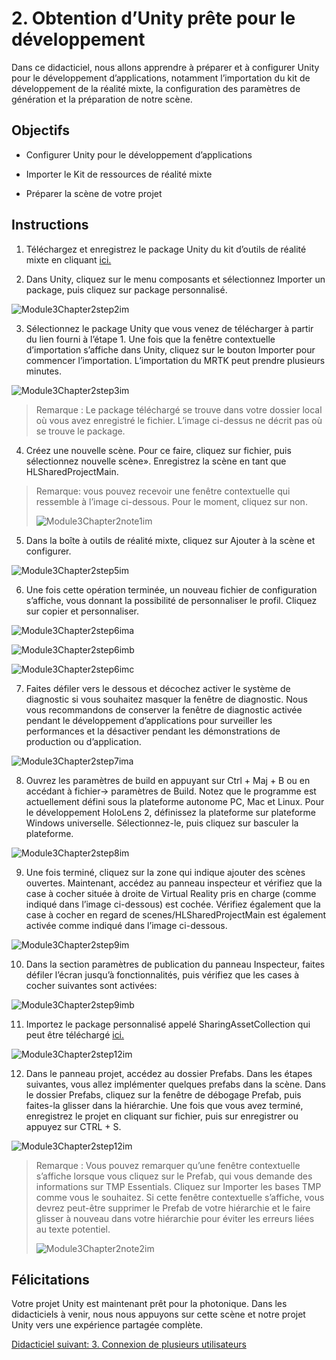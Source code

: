# <a name="2-getting-unity-ready-for-development"></a>2. Obtention d’Unity prête pour le développement 


Dans ce didacticiel, nous allons apprendre à préparer et à configurer Unity pour le développement d’applications, notamment l’importation du kit de développement de la réalité mixte, la configuration des paramètres de génération et la préparation de notre scène.

## <a name="objectives"></a>Objectifs

- Configurer Unity pour le développement d’applications

- Importer le Kit de ressources de réalité mixte

- Préparer la scène de votre projet

## <a name="instructions"></a>Instructions

1. Téléchargez et enregistrez le package Unity du kit d’outils de réalité mixte en cliquant [ici.](https://github.com/microsoft/MixedRealityToolkit-Unity/releases/download/v2.0.0-RC2.1/Microsoft.MixedReality.Toolkit.Unity.Foundation-v2.0.0-RC2.1.unitypackage)

2. Dans Unity, cliquez sur le menu composants et sélectionnez Importer un package, puis cliquez sur package personnalisé.

![Module3Chapter2step2im](images/module3chapter2step2im.PNG)

3. Sélectionnez le package Unity que vous venez de télécharger à partir du lien fourni à l’étape 1. Une fois que la fenêtre contextuelle d’importation s’affiche dans Unity, cliquez sur le bouton Importer pour commencer l’importation. L’importation du MRTK peut prendre plusieurs minutes.

![Module3Chapter2step3im](images/module3chapter2step3im.PNG)

> Remarque : Le package téléchargé se trouve dans votre dossier local où vous avez enregistré le fichier. L’image ci-dessus ne décrit pas où se trouve le package.

4. Créez une nouvelle scène. Pour ce faire, cliquez sur fichier, puis sélectionnez nouvelle scène». Enregistrez la scène en tant que HLSharedProjectMain.

> Remarque: vous pouvez recevoir une fenêtre contextuelle qui ressemble à l’image ci-dessous. Pour le moment, cliquez sur non.
>
> ![Module3Chapter2note1im](images/module3chapter2note1im.PNG)

5. Dans la boîte à outils de réalité mixte, cliquez sur Ajouter à la scène et configurer.

![Module3Chapter2step5im](images/module3chapter2step5im.PNG)

6. Une fois cette opération terminée, un nouveau fichier de configuration s’affiche, vous donnant la possibilité de personnaliser le profil. Cliquez sur copier et personnaliser.

![Module3Chapter2step6ima](images/module3chapter2step6ima.PNG)

![Module3Chapter2step6imb](images/module3chapter2step6imb.PNG)

![Module3Chapter2step6imc](images/module3chapter2step6imc.PNG)

7. Faites défiler vers le dessous et décochez activer le système de diagnostic si vous souhaitez masquer la fenêtre de diagnostic. Nous vous recommandons de conserver la fenêtre de diagnostic activée pendant le développement d’applications pour surveiller les performances et la désactiver pendant les démonstrations de production ou d’application. 

![Module3Chapter2step7ima](images/module3chapter2step7ima.PNG)

8. Ouvrez les paramètres de build en appuyant sur Ctrl + Maj + B ou en accédant à fichier-> paramètres de Build. Notez que le programme est actuellement défini sous la plateforme autonome PC, Mac et Linux. Pour le développement HoloLens 2, définissez la plateforme sur plateforme Windows universelle. Sélectionnez-le, puis cliquez sur basculer la plateforme.

![Module3Chapter2step8im](images/module3chapter2step8im.PNG)

9. Une fois terminé, cliquez sur la zone qui indique ajouter des scènes ouvertes. Maintenant, accédez au panneau inspecteur et vérifiez que la case à cocher située à droite de Virtual Reality pris en charge (comme indiqué dans l’image ci-dessous) est cochée. Vérifiez également que la case à cocher en regard de scenes/HLSharedProjectMain est également activée comme indiqué dans l’image ci-dessous.

![Module3Chapter2step9im](images/module3chapter2step9im.PNG)

10. Dans la section paramètres de publication du panneau Inspecteur, faites défiler l’écran jusqu’à fonctionnalités, puis vérifiez que les cases à cocher suivantes sont activées:

![Module3Chapter2step9imb](images/module3chapter2step9imb.PNG)

11. Importez le package personnalisé appelé SharingAssetCollection qui peut être téléchargé [ici.](https://github.com/microsoft/MixedRealityLearning/releases/tag/development)

![Module3Chapter2step12im](images/module3chapter2step11im.PNG)

12. Dans le panneau projet, accédez au dossier Prefabs. Dans les étapes suivantes, vous allez implémenter quelques prefabs dans la scène. Dans le dossier Prefabs, cliquez sur la fenêtre de débogage Prefab, puis faites-la glisser dans la hiérarchie. Une fois que vous avez terminé, enregistrez le projet en cliquant sur fichier, puis sur enregistrer ou appuyez sur CTRL + S.

![Module3Chapter2step12im](images/module3chapter2step12im.PNG)

   > Remarque : Vous pouvez remarquer qu’une fenêtre contextuelle s’affiche lorsque vous cliquez sur le Prefab, qui vous demande des informations sur TMP Essentials. Cliquez sur Importer les bases TMP comme vous le souhaitez. Si cette fenêtre contextuelle s’affiche, vous devrez peut-être supprimer le Prefab de votre hiérarchie et le faire glisser à nouveau dans votre hiérarchie pour éviter les erreurs liées au texte potentiel.
   >
>![Module3Chapter2note2im](images/module3chapter2note2im.PNG)


## <a name="congratulations"></a>Félicitations

Votre projet Unity est maintenant prêt pour la photonique. Dans les didacticiels à venir, nous nous appuyons sur cette scène et notre projet Unity vers une expérience partagée complète.

[Didacticiel suivant: 3. Connexion de plusieurs utilisateurs](mrlearning-sharing(photon)-ch3.md)

